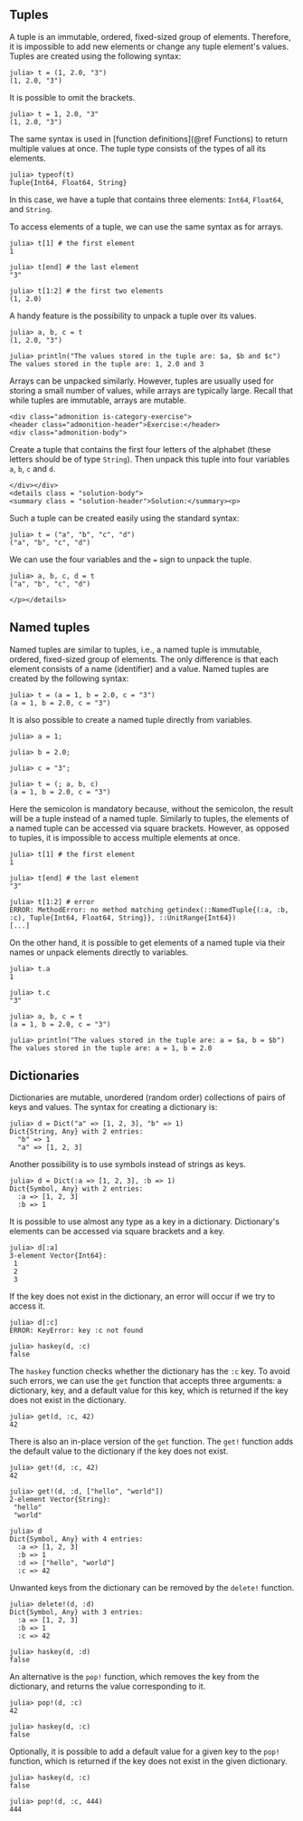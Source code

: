 ## Tuples

A tuple is an immutable, ordered, fixed-sized group of elements. Therefore, it is impossible to add new elements or change any tuple element's values. Tuples are created using the following syntax:

```jldoctest tuples
julia> t = (1, 2.0, "3")
(1, 2.0, "3")
```

It is possible to omit the brackets.

```jldoctest tuples
julia> t = 1, 2.0, "3"
(1, 2.0, "3")
```

The same syntax is used in [function definitions](@ref Functions) to return multiple values at once. The tuple type consists of the types of all its elements.

```jldoctest tuples
julia> typeof(t)
Tuple{Int64, Float64, String}
```

In this case, we have a tuple that contains three elements: `Int64`, `Float64`, and `String`.

To access elements of a tuple, we can use the same syntax as for arrays.

```jldoctest tuples
julia> t[1] # the first element
1

julia> t[end] # the last element
"3"

julia> t[1:2] # the first two elements
(1, 2.0)
```

A handy feature is the possibility to unpack a tuple over its values.

```jldoctest tuples
julia> a, b, c = t
(1, 2.0, "3")

julia> println("The values stored in the tuple are: $a, $b and $c")
The values stored in the tuple are: 1, 2.0 and 3
```

Arrays can be unpacked similarly. However, tuples are usually used for storing a small number of values, while arrays are typically large. Recall that while tuples are immutable, arrays are mutable.

```@raw html
<div class="admonition is-category-exercise">
<header class="admonition-header">Exercise:</header>
<div class="admonition-body">
```

Create a tuple that contains the first four letters of the alphabet (these letters should be of type `String`). Then unpack this tuple into four variables `a`, `b`, `c` and `d`.

```@raw html
</div></div>
<details class = "solution-body">
<summary class = "solution-header">Solution:</summary><p>
```

Such a tuple can be created easily using the standard syntax:

```jldoctest tuples_ex
julia> t = ("a", "b", "c", "d")
("a", "b", "c", "d")
```

We can use the four variables and the `=` sign to unpack the tuple.

```jldoctest tuples_ex
julia> a, b, c, d = t
("a", "b", "c", "d")
```

```@raw html
</p></details>
```

## Named tuples

Named tuples are similar to tuples, i.e., a named tuple is immutable, ordered, fixed-sized group of elements. The only difference is that each element consists of a name (identifier) and a value. Named tuples are created by the following syntax:

```jldoctest named_tuples
julia> t = (a = 1, b = 2.0, c = "3")
(a = 1, b = 2.0, c = "3")
```

It is also possible to create a named tuple directly from variables.

```jldoctest named_tuples
julia> a = 1;

julia> b = 2.0;

julia> c = "3";

julia> t = (; a, b, c)
(a = 1, b = 2.0, c = "3")
```

Here the semicolon is mandatory because, without the semicolon, the result will be a tuple instead of a named tuple. Similarly to tuples, the elements of a named tuple can be accessed via square brackets. However, as opposed to tuples, it is impossible to access multiple elements at once.

```jldoctest named_tuples
julia> t[1] # the first element
1

julia> t[end] # the last element
"3"

julia> t[1:2] # error
ERROR: MethodError: no method matching getindex(::NamedTuple{(:a, :b, :c), Tuple{Int64, Float64, String}}, ::UnitRange{Int64})
[...]
```

On the other hand, it is possible to get elements of a named tuple via their names or unpack elements directly to variables.

```jldoctest named_tuples
julia> t.a
1

julia> t.c
"3"

julia> a, b, c = t
(a = 1, b = 2.0, c = "3")

julia> println("The values stored in the tuple are: a = $a, b = $b")
The values stored in the tuple are: a = 1, b = 2.0
```

## Dictionaries

Dictionaries are mutable, unordered (random order) collections of pairs of keys and values. The syntax for creating a dictionary is:

```jldoctest dicts
julia> d = Dict("a" => [1, 2, 3], "b" => 1)
Dict{String, Any} with 2 entries:
  "b" => 1
  "a" => [1, 2, 3]
```

Another possibility is to use symbols instead of strings as keys.

```jldoctest dicts
julia> d = Dict(:a => [1, 2, 3], :b => 1)
Dict{Symbol, Any} with 2 entries:
  :a => [1, 2, 3]
  :b => 1
```

It is possible to use almost any type as a key in a dictionary. Dictionary's elements can be accessed via square brackets and a key.

```jldoctest dicts
julia> d[:a]
3-element Vector{Int64}:
 1
 2
 3
```

If the key does not exist in the dictionary, an error will occur if we try to access it.

```jldoctest dicts
julia> d[:c]
ERROR: KeyError: key :c not found

julia> haskey(d, :c)
false
```

The `haskey` function checks whether the dictionary has the `:c` key. To avoid such errors, we can use the `get` function that accepts three arguments: a dictionary, key, and a default value for this key, which is returned if the key does not exist in the dictionary.

```jldoctest dicts
julia> get(d, :c, 42)
42
```

There is also an in-place version of the `get` function. The `get!` function adds the default value to the dictionary if the key does not exist.

```jldoctest dicts
julia> get!(d, :c, 42)
42

julia> get!(d, :d, ["hello", "world"])
2-element Vector{String}:
 "hello"
 "world"

julia> d
Dict{Symbol, Any} with 4 entries:
  :a => [1, 2, 3]
  :b => 1
  :d => ["hello", "world"]
  :c => 42
```

Unwanted keys from the dictionary can be removed by the `delete!` function.

```jldoctest dicts
julia> delete!(d, :d)
Dict{Symbol, Any} with 3 entries:
  :a => [1, 2, 3]
  :b => 1
  :c => 42

julia> haskey(d, :d)
false
```

An alternative is the `pop!` function, which removes the key from the dictionary, and returns the value corresponding to it.

```jldoctest dicts
julia> pop!(d, :c)
42

julia> haskey(d, :c)
false
```

Optionally, it is possible to add a default value for a given key to the `pop!` function, which is returned if the key does not exist in the given dictionary.

```jldoctest dicts
julia> haskey(d, :c)
false

julia> pop!(d, :c, 444)
444
```
